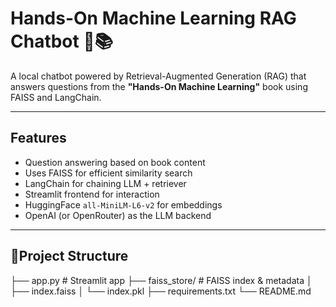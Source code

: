 # Hands-On Machine Learning RAG Chatbot 🤖📚

A local chatbot powered by Retrieval-Augmented Generation (RAG) that answers questions from the **"Hands-On Machine Learning"** book using FAISS and LangChain.

---

## Features

- Question answering based on book content
- Uses FAISS for efficient similarity search
- LangChain for chaining LLM + retriever
- Streamlit frontend for interaction
- HuggingFace `all-MiniLM-L6-v2` for embeddings
- OpenAI (or OpenRouter) as the LLM backend

---

## 📁Project Structure

├── app.py # Streamlit app
├── faiss_store/ # FAISS index & metadata
│ ├── index.faiss
│ └── index.pkl
├── requirements.txt
└── README.md
